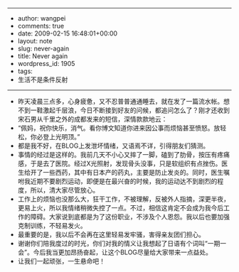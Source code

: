 - --
- author: wangpei
- comments: true
- date: 2009-02-15 16:48:01+00:00
- layout: note
- slug: never-again
- title: Never again
- wordpress_id: 1905
- tags:
- 生活不是条件反射
- --
- 昨天凌晨三点多，心身疲惫，又不忍普普通通睡去，就在发了一篇流水帐。想不到一鞋激起千层浪，今日不断接到好友的问候，都追问怎么了？刚才还收到宋石男从千里之外的成都发来的短信，深情款款地云：
- “佩妈，祝你快乐，消气。看你博文知道你进来因公事而烦恼甚至愤怒。放轻松，你必登上光明顶。”
- 都是我不好，在BLOG上发泄坏情绪，又语焉不详，引得朋友们猜测。
- 事情的经过是这样的。我前几天不小心又摔了一脚，磕到了肋骨，按压有疼痛感，于是去了医院。经过X光照射，发现骨头没事，只是软组织有点挫伤。医生给开了一些西药，其中有日本产的药丸，主要是防止发炎的。同时，医生嘱咐我近期不要剧烈运动，即便是在最兴奋的时候，我的运动达不到剧烈的程度，所以，清大家尽管放心。
- 工作上的烦恼也没那么大，狂干工作，不被理解，反被外人指摘，深更半夜，更易上火，所以我情绪稍微失控了一点。不过，相信这肯定不会成为我今后工作的障碍。大家说到底都是为了这份职业，不涉及个人恩怨。我以后也要加强克制训练，不轻易发火。
- 最重要的是，我以后不会再在这里轻易发牢骚，害得亲友团们担心。
- 谢谢你们陪我度过的时光，你们对我的情义让我想起了日语有个词叫“一期一会”。今后我当更加昂扬奋起，让这个BLOG尽量给大家带来一点益处。
- 让我们一起顽张，一生悬命吧！
